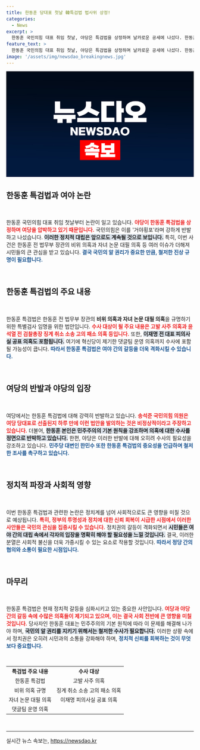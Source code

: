 ```yaml
---
title: 한동훈 당대표 첫날 韓특검법 법사위 상정!
categories:
  - News
excerpt: >
  한동훈 국민의힘 대표 취임 첫날, 야당은 특검법을 상정하며 날카로운 공세에 나섰다. 한동훈특검법은 비위의혹과 자녀 논문대필 등을 규명할 기회를 제시하며 정치적 긴장을 높이고 있다. 여야의 격돌 속에 한 대표는 민주주의 원칙을 강조했다.
feature_text: >
  한동훈 국민의힘 대표 취임 첫날, 야당은 특검법을 상정하며 날카로운 공세에 나섰다. 한동훈특검법은 비위의혹과 자녀 논문대필 등을 규명할 기회를 제시하며 정치적 긴장을 높이고 있다. 여야의 격돌 속에 한 대표는 민주주의 원칙을 강조했다.
image: '/assets/img/newsdao_breakingnews.jpg'
---
```


<p><img src="/assets/img/newsdao_breakingnews.jpg" alt="firstkoreanews 속보" /></p>

<h2 data-ke-size="size26">한동훈 특검법과 여야 논란</h2>

<p data-ke-size="size16">&nbsp;</p>

<p>한동훈 국민의힘 대표 취임 첫날부터 논란이 일고 있습니다. <b><span style="color: #ee2323;">야당이 한동훈 특검법을 상정하며 여당을 압박하고 있기 때문입니다.</span></b> 국민의힘은 이를 '거야횡포'라며 강하게 반발하고 나섰습니다. <b><span style="background-color: #21538527;">이러한 정치적 대립은 앞으로도 계속될 것으로 보입니다.</span></b> 특히, 이번 사건은 한동훈 전 법무부 장관의 비위 의혹과 자녀 논문 대필 의혹 등 여러 이슈가 더해져 시민들의 큰 관심을 받고 있습니다. <b><span style="color: #1a5490;">결국 국민의 알 권리가 중요한 만큼, 철저한 진상 규명이 필요합니다.</span></b></p>

<p data-ke-size="size16">&nbsp;</p>

<h2 data-ke-size="size26">한동훈 특검법의 주요 내용</h2>

<p data-ke-size="size16">&nbsp;</p>

<p>한동훈 특검법은 한동훈 전 법무부 장관의 <b>비위 의혹과 자녀 논문 대필 의혹</b>을 규명하기 위한 특별검사 임명을 위한 법안입니다. <b><span style="color: #ee2323;">수사 대상이 될 주요 내용은 고발 사주 의혹과 윤석열 전 검찰총장 징계 취소 소송 고의 패소 의혹 등입니다.</span></b> 또한, <b><span style="background-color: #21538527;">이재명 전 대표 피의사실 공표 의혹도 포함됩니다.</span></b> 여기에 혁신당이 제기한 댓글팀 운영 의혹까지 수사에 포함될 가능성이 큽니다. <b><span style="color: #1a5490;">따라서 한동훈 특검법은 여야 간의 갈등을 더욱 격화시킬 수 있습니다.</span></b></p>

<p data-ke-size="size16">&nbsp;</p>

<h2 data-ke-size="size26">여당의 반발과 야당의 입장</h2>

<p data-ke-size="size16">&nbsp;</p>

<p>여당에서는 한동훈 특검법에 대해 강력히 반발하고 있습니다. <b><span style="color: #ee2323;">송석준 국민의힘 의원은 여당 당대표로 선출된지 하루 만에 이런 법안을 발의하는 것은 비정상적이라고 주장하고 있습니다.</span></b> 더불어, <b><span style="background-color: #21538527;">한동훈 본인은 민주주의의 기본 원칙을 강조하며 의혹에 대한 수사를 정면으로 반박하고 있습니다.</span></b> 한편, 야당은 이러한 반발에 대해 오히려 수사의 필요성을 강조하고 있습니다. <b><span style="color: #1a5490;">민주당 대변인 한민수 또한 한동훈 특검법의 중요성을 언급하며 철저한 조사를 촉구하고 있습니다.</span></b></p>

<p data-ke-size="size16">&nbsp;</p>

<h2 data-ke-size="size26">정치적 파장과 사회적 영향</h2>

<p data-ke-size="size16">&nbsp;</p>

<p>이번 한동훈 특검법과 관련한 논란은 정치계를 넘어 사회적으로도 큰 영향을 미칠 것으로 예상됩니다. <b><span style="color: #ee2323;">특히, 정부의 투명성과 정치에 대한 신뢰 회복이 시급한 시점에서 이러한 사안들은 국민의 관심을 집중시킬 수 있습니다.</span></b> 정치권의 갈등이 격화되면서 <b><span style="background-color: #21538527;">시민들은 여야 간의 대립 속에서 각자의 입장을 명확히 해야 할 필요성을 느낄 것입니다.</span></b> 결국, 이러한 분열은 사회적 불신을 더욱 가중시킬 수 있는 요소로 작용할 것입니다. <b><span style="color: #1a5490;">따라서 정당 간의 협의와 소통이 필요한 시점입니다.</span></b></p>

<p data-ke-size="size16">&nbsp;</p>

<h2 data-ke-size="size26">마무리</h2>

<p data-ke-size="size16">&nbsp;</p>

<p>한동훈 특검법은 현재 정치적 갈등을 심화시키고 있는 중요한 사안입니다. <b><span style="color: #ee2323;">여당과 야당 간의 갈등 속에 수많은 의혹들이 제기되고 있으며, 이는 결국 사회 전반에 큰 영향을 미칠 것입니다.</span></b> 당사자인 한동훈 대표는 민주주의의 기본 원칙에 따라 이 문제를 해결해 나가야 하며, <b><span style="background-color: #21538527;">국민의 알 권리를 지키기 위해서는 철저한 수사가 필요합니다.</span></b> 이러한 상황 속에서 정치권은 오히려 시민과의 소통을 강화해야 하며, <b><span style="color: #1a5490;">정치적 신뢰를 회복하는 것이 무엇보다 중요합니다.</span></b></p>

<p data-ke-size="size16">&nbsp;</p>

<table style="width: 100%;">
    <tr>
        <td style="text-align: center; height: 17px;"><b>특검법 주요 내용</b></td>
        <td style="text-align: center; height: 17px;"><b>수사 대상</b></td>
    </tr>
    <tr>
        <td style="text-align: center; height: 17px;">한동훈 특검법</td>
        <td style="text-align: center; height: 17px;">고발 사주 의혹</td>
    </tr>
    <tr>
        <td style="text-align: center; height: 17px;">비위 의혹 규명</td>
        <td style="text-align: center; height: 17px;">징계 취소 소송 고의 패소 의혹</td>
    </tr>
    <tr>
        <td style="text-align: center; height: 17px;">자녀 논문 대필 의혹</td>
        <td style="text-align: center; height: 17px;">이재명 피의사실 공표 의혹</td>
    </tr>
    <tr>
        <td style="text-align: center; height: 17px;">댓글팀 운영 의혹</td>
        <td style="text-align: center; height: 17px;"></td>
    </tr>
</table>

<p data-ke-size="size16">&nbsp;</p>

<hr />
실시간 뉴스 속보는, <a href="https://newsdao.kr" rel="dofollow">https://newsdao.kr</a>


